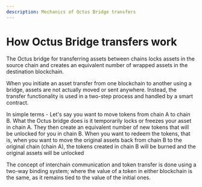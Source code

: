 ```yaml
---
description: Mechanics of Octus Bridge transfers
---
```


# How Octus Bridge transfers work

The Octus bridge for transferring assets between chains locks assets in the source chain and creates an equivalent number of wrapped assets in the destination blockchain.

When you initiate an asset transfer from one blockchain to another using a bridge, assets are not actually moved or sent anywhere. Instead, the transfer functionality is used in a two-step process and handled by a smart contract.

In simple terms - Let's say you want to move tokens from chain A to chain B. What the Octus bridge does is it temporarily locks or freezes your asset in chain A. They then create an equivalent number of new tokens that will be unlocked for you in chain B. When you want to redeem the tokens, that is, when you want to move the original assets back from chain B to the original chain (chain A), the tokens created in chain B will be burned and the original assets will be unlocked

The concept of interchain communication and token transfer is done using a two-way binding system; where the value of a token in either blockchain is the same, as it remains tied to the value of the initial ones.
